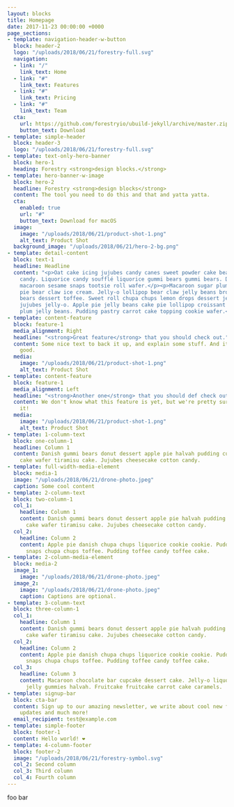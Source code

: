 ```yaml
---
layout: blocks
title: Homepage
date: 2017-11-23 00:00:00 +0000
page_sections:
- template: navigation-header-w-button
  block: header-2
  logo: "/uploads/2018/06/21/forestry-full.svg"
  navigation:
  - link: "/"
    link_text: Home
  - link: "#"
    link_text: Features
  - link: "#"
    link_text: Pricing
  - link: "#"
    link_text: Team
  cta:
    url: https://github.com/forestryio/ubuild-jekyll/archive/master.zip
    button_text: Download
- template: simple-header
  block: header-3
  logo: "/uploads/2018/06/21/forestry-full.svg"
- template: text-only-hero-banner
  block: hero-1
  heading: Forestry <strong>design blocks.</strong>
- template: hero-banner-w-image
  block: hero-2
  headline: Forestry <strong>design blocks</strong>
  content: The tool you need to do this and that and yatta yatta.
  cta:
    enabled: true
    url: "#"
    button_text: Download for macOS
  image:
    image: "/uploads/2018/06/21/product-shot-1.png"
    alt_text: Product Shot
  background_image: "/uploads/2018/06/21/hero-2-bg.png"
- template: detail-content
  block: text-1
  headline: Headline
  content: "<p>Oat cake icing jujubes candy canes sweet powder cake bear claw cotton
    candy. Liquorice candy soufflé liquorice gummi bears gummi bears. Danish liquorice
    macaroon sesame snaps tootsie roll wafer.</p><p>Macaroon sugar plum dragée. Pie
    pie bear claw ice cream. Jelly-o lollipop bear claw jelly beans brownie gummi
    bears dessert toffee. Sweet roll chupa chups lemon drops dessert jelly.</p><p>Tiramisu
    jujubes jelly-o. Apple pie jelly beans cake pie lollipop croissant apple pie sugar
    plum jelly beans. Pudding pastry carrot cake topping cookie wafer.</p>"
- template: content-feature
  block: feature-1
  media_alignment: Right
  headline: "<strong>Great feature</strong> that you should check out."
  content: Some nice text to back it up, and explain some stuff. And it looks super
    good.
  media:
    image: "/uploads/2018/06/21/product-shot-1.png"
    alt_text: Product Shot
- template: content-feature
  block: feature-1
  media_alignment: Left
  headline: "<strong>Another one</strong> that you should def check out."
  content: We don't know what this feature is yet, but we're pretty sure you'll love
    it!
  media:
    image: "/uploads/2018/06/21/product-shot-1.png"
    alt_text: Product Shot
- template: 1-column-text
  block: one-column-1
  headline: Column 1
  content: Danish gummi bears donut dessert apple pie halvah pudding cupcake. Soufflé
    cake wafer tiramisu cake. Jujubes cheesecake cotton candy.
- template: full-width-media-element
  block: media-1
  image: "/uploads/2018/06/21/drone-photo.jpeg"
  caption: Some cool content
- template: 2-column-text
  block: two-column-1
  col_1:
    headline: Column 1
    content: Danish gummi bears donut dessert apple pie halvah pudding cupcake. Soufflé
      cake wafer tiramisu cake. Jujubes cheesecake cotton candy.
  col_2:
    headline: Column 2
    content: Apple pie danish chupa chups liquorice cookie cookie. Pudding donut sesame
      snaps chupa chups toffee. Pudding toffee candy toffee cake.
- template: 2-column-media-element
  block: media-2
  image_1:
    image: "/uploads/2018/06/21/drone-photo.jpeg"
  image_2:
    image: "/uploads/2018/06/21/drone-photo.jpeg"
    caption: Captions are optional.
- template: 3-column-text
  block: three-column-1
  col_1:
    headline: Column 1
    content: Danish gummi bears donut dessert apple pie halvah pudding cupcake. Soufflé
      cake wafer tiramisu cake. Jujubes cheesecake cotton candy.
  col_2:
    headline: Column 2
    content: Apple pie danish chupa chups liquorice cookie cookie. Pudding donut sesame
      snaps chupa chups toffee. Pudding toffee candy toffee cake.
  col_3:
    headline: Column 3
    content: Macaroon chocolate bar cupcake dessert cake. Jelly-o liquorice dessert
      jelly gummies halvah. Fruitcake fruitcake carrot cake caramels.
- template: signup-bar
  block: cta-bar
  content: Sign up to our amazing newsletter, we write about cool new features, industry
    updates and much more!
  email_recipient: test@example.com
- template: simple-footer
  block: footer-1
  content: Hello world! ❤︎
- template: 4-column-footer
  block: footer-2
  image: "/uploads/2018/06/21/forestry-symbol.svg"
  col_2: Second column
  col_3: Third column
  col_4: Fourth column
---
```


foo bar